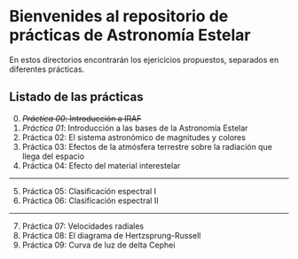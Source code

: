 # Bienvenides al repositorio de **prácticas** de Astronomía Estelar

En estos directorios encontrarán los ejericicios propuestos,
separados en diferentes prácticas.

## Listado de las prácticas

0. ~~*Práctica 00*: Introducción a IRAF~~
1. *Práctica 01*: Introducción a las bases de la Astronomía Estelar
2. Práctica 02: El sistema astronómico de  magnitudes y colores
3. Práctica 03: Efectos de la atmósfera terrestre sobre la radiación que llega del espacio
4. Práctica 04: Efecto del material interestelar 

---

5. Práctica 05: Clasificación espectral I
6. Práctica 06: Clasificación espectral II

---

7. Práctica 07: Velocidades radiales
8. Práctica 08: El diagrama de Hertzsprung-Russell
9. Práctica 09: Curva de luz de delta Cephei 
